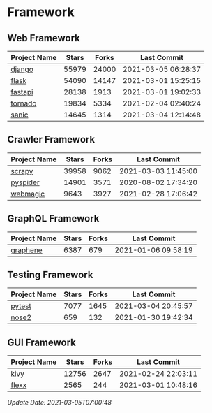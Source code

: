 # Framework

## Web Framework
| Project Name | Stars | Forks | Last Commit |
| ------------ | ----- | ----- | ----------- |
| [django](https://github.com/django/django) | 55979 | 24000 | 2021-03-05 06:28:37 |
| [flask](https://github.com/pallets/flask) | 54090 | 14147 | 2021-03-01 15:25:15 |
| [fastapi](https://github.com/tiangolo/fastapi) | 28138 | 1913 | 2021-03-01 19:02:33 |
| [tornado](https://github.com/tornadoweb/tornado) | 19834 | 5334 | 2021-02-04 02:40:24 |
| [sanic](https://github.com/sanic-org/sanic) | 14645 | 1314 | 2021-03-04 12:14:48 |

## Crawler Framework
| Project Name | Stars | Forks | Last Commit |
| ------------ | ----- | ----- | ----------- |
| [scrapy](https://github.com/scrapy/scrapy) | 39958 | 9062 | 2021-03-03 11:45:00 |
| [pyspider](https://github.com/binux/pyspider) | 14901 | 3571 | 2020-08-02 17:34:20 |
| [webmagic](https://github.com/code4craft/webmagic) | 9643 | 3927 | 2021-02-28 17:06:42 |

## GraphQL Framework
| Project Name | Stars | Forks | Last Commit |
| ------------ | ----- | ----- | ----------- |
| [graphene](https://github.com/graphql-python/graphene) | 6387 | 679 | 2021-01-06 09:58:19 |

## Testing Framework
| Project Name | Stars | Forks | Last Commit |
| ------------ | ----- | ----- | ----------- |
| [pytest](https://github.com/pytest-dev/pytest) | 7077 | 1645 | 2021-03-04 20:45:57 |
| [nose2](https://github.com/nose-devs/nose2) | 659 | 132 | 2021-01-30 19:42:34 |

## GUI Framework
| Project Name | Stars | Forks | Last Commit |
| ------------ | ----- | ----- | ----------- |
| [kivy](https://github.com/kivy/kivy) | 12756 | 2647 | 2021-02-24 22:03:11 |
| [flexx](https://github.com/flexxui/flexx) | 2565 | 244 | 2021-03-01 10:48:16 |

*Update Date: 2021-03-05T07:00:48*